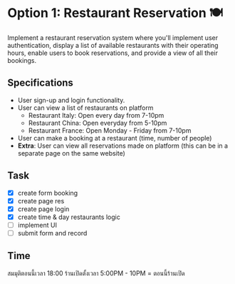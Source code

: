 # Option 1: Restaurant Reservation 🍽️

Implement a restaurant reservation system where you'll implement user authentication, display a list of available restaurants with their operating hours, enable users to book reservations, and provide a view of all their bookings.

## Specifications

- User sign-up and login functionality.
- User can view a list of restaurants on platform
    - Restaurant Italy: Open every day from 7-10pm
    - Restaurant China: Open everyday from 5-10pm
    - Restaurant France: Open Monday - Friday from 7-10pm
- User can make a booking at a restaurant (time, number of people)
- **Extra**: User can view all reservations made on platform (this can be in a separate page on the same website)

## Task

- [x]  create form booking
- [x]  create page res
- [x]  create page login
- [x]  create time  & day restaurants logic 
- [ ]  implement UI
- [ ]  submit form and record

## Time
 สมมุติตอนนี้เวลา  18:00 ร้านเปิดตั้งเวลา  5:00PM - 10PM = ตอนนี้ร้านเปิด